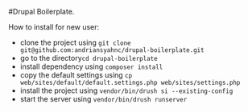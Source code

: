 #Drupal Boilerplate.

How to install for new user:
- clone the project using `git clone git@github.com:andriansyahnc/drupal-boilerplate.git`
- go to the directory`cd drupal-boilerplate`
- install dependency using `composer install`
- copy the default settings using `cp web/sites/default/default.settings.php web/sites/settings.php`
- install the project using `vendor/bin/drush si --existing-config`
- start the server using `vendor/bin/drush runserver`
